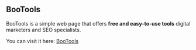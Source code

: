 
## BooTools

BooTools is a simple web page that offers **free and easy-to-use tools** digital marketers and SEO specialists.

You can visit it here: [BooTools](http://tools.boosmart.com)